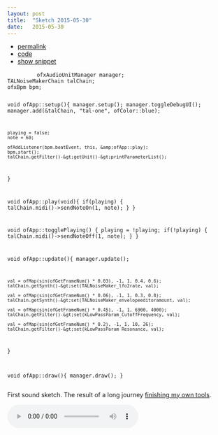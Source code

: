 ```yaml
---
layout: post
title:  "Sketch 2015-05-30"
date:   2015-05-30
---
```

<div class="code">
    <ul>
		<li><a href="{% post_url 2015-05-30-sketch %}">permalink</a></li>
		<li><a href="https://github.com/dailysketches/sketches-2015-07pre/tree/master/2015-05-30">code</a></li>
		<li><a href="#" class="snippet-button">show snippet</a></li>
	</ul>
    <pre class="snippet">
        <code class="cpp">ofxAudioUnitManager manager;
TALNoiseMakerChain talChain;
ofxBpm bpm;

void ofApp::setup(){
    manager.setup();
    manager.toggleDebugUI();
    manager.add(&amp;talChain, "tal-one", ofColor::blue);

    playing = false;
    note = 60;
    
    ofAddListener(bpm.beatEvent, this, &amp;ofApp::play);
    bpm.start();
    talChain.getFilter()-&gt;getUnit()-&gt;printParameterList();
}

void ofApp::play(void){
    if(playing) {
        talChain.midi()-&gt;sendNoteOn(1, note);
    }
}

void ofApp::togglePlaying() {
    playing = !playing;
    if(!playing) {
        talChain.midi()-&gt;sendNoteOff(1, note);
    }
}

void ofApp::update(){
    manager.update();

    val = ofMap(sin(ofGetFrameNum() * 0.03), -1, 1, 0.4, 0.6);
    talChain.getSynth()-&gt;set(TALNoiseMaker_lfo2rate, val);

    val = ofMap(sin(ofGetFrameNum() * 0.06), -1, 1, 0.3, 0.8);
    talChain.getSynth()-&gt;set(TALNoiseMaker_envelopeeditoramount, val);

    val = ofMap(sin(ofGetFrameNum() * 0.45), -1, 1, 6900, 4000);
    talChain.getFilter()-&gt;set(kLowPassParam_CutoffFrequency, val);

    val = ofMap(sin(ofGetFrameNum() * 0.2), -1, 1, 10, 26);
    talChain.getFilter()-&gt;set(kLowPassParam_Resonance, val);
}

void ofApp::draw(){
    manager.draw();
}</code>
    </pre>
</div>
<p class="description">First sound sketch. The result of a long journey <a href="https://github.com/microcosm/ofxAudioUnitManager">finishing my own tools</a>.</p>
<audio controls>
    <source src="https://github.com/dailysketches/assets-2015-07pre/blob/master/openFrameworks/2015-05-30.mp3?raw=true" type="audio/mpeg">
    Your browser does not support the audio element.
</audio>
